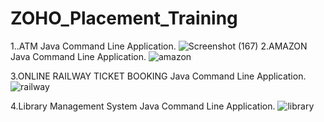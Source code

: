 # ZOHO_Placement_Training

1..ATM Java Command Line Application.
![Screenshot (167)](https://user-images.githubusercontent.com/79455719/148992801-9865a07e-a595-4d32-ba6a-36118a84cd70.png)
2.AMAZON Java Command Line Application.
![amazon](https://user-images.githubusercontent.com/79455719/150496284-f308458c-e799-420f-b802-facc8a2632cf.PNG)

3.ONLINE RAILWAY TICKET BOOKING Java Command Line Application.
![railway](https://user-images.githubusercontent.com/79455719/150496301-88175ff5-4901-47be-bdf0-9dcbc905649b.PNG)

4.Library Management System  Java Command Line Application.
![library](https://user-images.githubusercontent.com/79455719/150496308-e0e6a7ce-ec4b-4236-92ea-7ad9ebad15fb.PNG)
